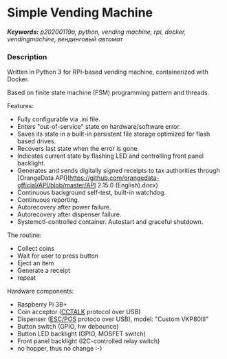 # Simple Vending Machine

_**Keywords:** p20200119a, python, vending machine, rpi, docker, vendingmachine, вендинговый автомат_

### Description

Written in Python 3 for RPi-based vending machine, containerized with Docker.

Based on finite state machine (FSM) programming pattern and threads.

Features:

- Fully configurable via .ini file.
- Enters "out-of-service" state on hardware/software error.
- Saves its state in a built-in persistent file storage optimized for flash based drives.
- Recovers last state when the error is gone.
- Indicates current state by flashing LED and controlling front panel backlight.
- Generates and sends digitally signed receipts to tax authorities through [OrangeData API](https://github.com/orangedata-official/API/blob/master/API 2.15.0 (English).docx)
- Continuous background self-test, built-in watchdog.
- Continuous reporting.
- Autorecovery after power failure.
- Autorecovery after dispenser failure.
- Systemctl-controlled container. Autostart and graceful shutdown.

The routine:

- Collect coins
- Wait for user to press button
- Eject an item
- Generate a receipt
- repeat

Hardware components:

- Raspberry Pi 3B+
- Coin acceptor ([CCTALK](https://en.wikipedia.org/wiki/CcTalk) protocol over USB)
- Dispenser ([ESC/POS](https://en.wikipedia.org/wiki/ESC/P) protoco over USB), model: "Custom VKP80III"
- Button switch (GPIO, hw debounce)
- Button LED backlight (GPIO, MOSFET switch)
- Front panel backlight (I2C-controlled relay switch)
- no hopper, thus no change :-)
